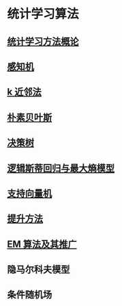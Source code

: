 # 统计学习算法

## [统计学习方法概论](https://github.com/Lsyhprum/StudyNotes/blob/master/%E7%BB%9F%E8%AE%A1%E5%AD%A6%E4%B9%A0%E6%96%B9%E6%B3%95/Chapter1)

## [感知机](https://github.com/Lsyhprum/StudyNotes/blob/master/%E7%BB%9F%E8%AE%A1%E5%AD%A6%E4%B9%A0%E6%96%B9%E6%B3%95/Chapter2.md)

## [k 近邻法]()

## [朴素贝叶斯]()

## [决策树]()

## [逻辑斯蒂回归与最大熵模型]()

## [支持向量机]()

## [提升方法]()

## [EM 算法及其推广]()

## 隐马尔科夫模型

## 条件随机场